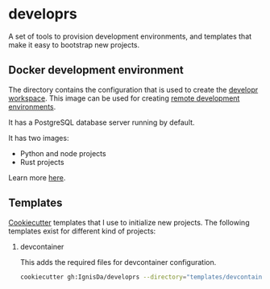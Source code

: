 # developrs

A set of tools to provision development environments, and templates that make it easy to
bootstrap new projects.

## Docker development environment

The directory contains the configuration that is used to create the
[developr workspace](https://hub.docker.com/r/ignisda/developr-workspace). This image can
be used for creating
[remote development environments](https://code.visualstudio.com/docs/remote/containers).

It has a PostgreSQL database server running by default.

It has two images:

- Python and node projects
- Rust projects

Learn more [here](./docker).

## Templates

[Cookiecutter](https://cookiecutter.readthedocs.io/) templates that I use to
initialize new projects. The following templates exist for different kind of projects:

1. devcontainer

   This adds the required files for devcontainer configuration.

   ```bash
   cookiecutter gh:IgnisDa/developrs --directory="templates/devcontainer"
   ```
